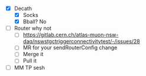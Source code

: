 - [x] Decath
  - [x] Socks
  - [x] Bball? No
- [ ] Router why not
  - [ ] https://gitlab.cern.ch/atlas-muon-nsw-daq/nswstgctriggerconnectivitytest/-/issues/28
  - [ ] MR for your sendRouterConfig change
  - [ ] Merge it
  - [ ] Pull it
- [ ] MM TP sesh
